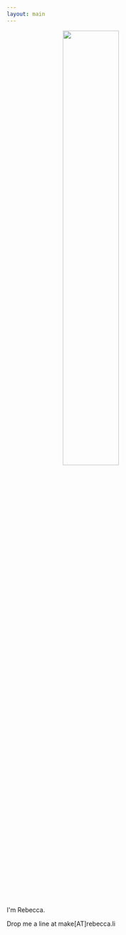 ```yaml
---
layout: main
---
```


<img src="{{ site.baseurl }}/img/heron.jpg" width="50%" style="display:block;margin:0 auto;">

I'm Rebecca.

Drop me a line at make[AT]rebecca.li





[kumarlab]:         https://www.kumarrobotics.org/
[modlab]:           http://www.modlabupenn.org/
[kittyhawk]:        http://kittyhawk.aero
[flamingoPaper]:    http://google.com
[ros]:              http://www.ros.org
